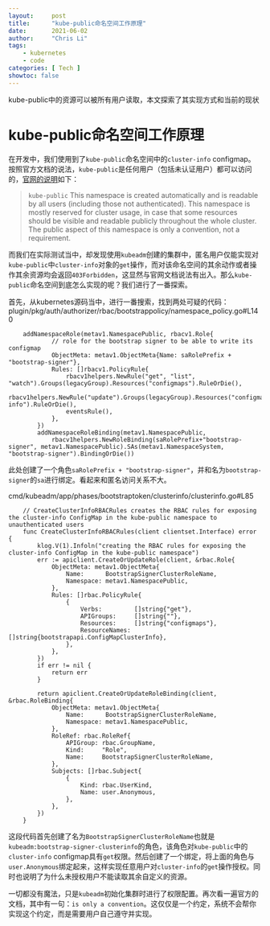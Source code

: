 ```yaml
---
layout:     post 
title:      "kube-public命名空间工作原理"
date:       2021-06-02
author:     "Chris Li"
tags:
    - kubernetes
    - code
categories: [ Tech ]
showtoc: false
---
```


kube-public中的资源可以被所有用户读取，本文探索了其实现方式和当前的现状
<!--more-->

kube-public命名空间工作原理
===================

在开发中，我们使用到了`kube-public`命名空间中的`cluster-info` configmap。按照官方文档的说法，`kube-public`是任何用户（包括未认证用户）都可以访问的，[官网的说明](https://kubernetes.io/docs/concepts/overview/working-with-objects/namespaces/)如下：

> `kube-public` This namespace is created automatically and is readable by all users (including those not authenticated). This namespace is mostly reserved for cluster usage, in case that some resources should be visible and readable publicly throughout the whole cluster. The public aspect of this namespace is only a convention, not a requirement.

而我们在实际测试当中，却发现使用`kubeadm`创建的集群中，匿名用户仅能实现对`kube-public`中`cluster-info`对象的`get`操作，而对该命名空间的其余动作或者操作其余资源均会返回`403Forbidden`，这显然与官网文档说法有出入。那么`kube-public`命名空间到底怎么实现的呢？我们进行了一番探索。

首先，从kubernetes源码当中，进行一番搜索，找到两处可疑的代码： 
plugin/pkg/auth/authorizer/rbac/bootstrappolicy/namespace\_policy.go#L140
```golang
    addNamespaceRole(metav1.NamespacePublic, rbacv1.Role{
    		// role for the bootstrap signer to be able to write its configmap
    		ObjectMeta: metav1.ObjectMeta{Name: saRolePrefix + "bootstrap-signer"},
    		Rules: []rbacv1.PolicyRule{
    			rbacv1helpers.NewRule("get", "list", "watch").Groups(legacyGroup).Resources("configmaps").RuleOrDie(),
    			rbacv1helpers.NewRule("update").Groups(legacyGroup).Resources("configmaps").Names("cluster-info").RuleOrDie(),
    			eventsRule(),
    		},
    	})
    	addNamespaceRoleBinding(metav1.NamespacePublic,
    		rbacv1helpers.NewRoleBinding(saRolePrefix+"bootstrap-signer", metav1.NamespacePublic).SAs(metav1.NamespaceSystem, "bootstrap-signer").BindingOrDie())
```   

此处创建了一个角色`saRolePrefix + "bootstrap-signer"`，并和名为`bootstrap-signer`的`sa`进行绑定。看起来和匿名访问关系不大。

cmd/kubeadm/app/phases/bootstraptoken/clusterinfo/clusterinfo.go#L85
```golang
    // CreateClusterInfoRBACRules creates the RBAC rules for exposing the cluster-info ConfigMap in the kube-public namespace to unauthenticated users
    func CreateClusterInfoRBACRules(client clientset.Interface) error {
    	klog.V(1).Infoln("creating the RBAC rules for exposing the cluster-info ConfigMap in the kube-public namespace")
    	err := apiclient.CreateOrUpdateRole(client, &rbac.Role{
    		ObjectMeta: metav1.ObjectMeta{
    			Name:      BootstrapSignerClusterRoleName,
    			Namespace: metav1.NamespacePublic,
    		},
    		Rules: []rbac.PolicyRule{
    			{
    				Verbs:         []string{"get"},
    				APIGroups:     []string{""},
    				Resources:     []string{"configmaps"},
    				ResourceNames: []string{bootstrapapi.ConfigMapClusterInfo},
    			},
    		},
    	})
    	if err != nil {
    		return err
    	}
    
    	return apiclient.CreateOrUpdateRoleBinding(client, &rbac.RoleBinding{
    		ObjectMeta: metav1.ObjectMeta{
    			Name:      BootstrapSignerClusterRoleName,
    			Namespace: metav1.NamespacePublic,
    		},
    		RoleRef: rbac.RoleRef{
    			APIGroup: rbac.GroupName,
    			Kind:     "Role",
    			Name:     BootstrapSignerClusterRoleName,
    		},
    		Subjects: []rbac.Subject{
    			{
    				Kind: rbac.UserKind,
    				Name: user.Anonymous,
    			},
    		},
    	})
    }
```

这段代码首先创建了名为`BootstrapSignerClusterRoleName`也就是`kubeadm:bootstrap-signer-clusterinfo`的角色，该角色对`kube-public`中的`cluster-info` configmap具有`get`权限。然后创建了一个绑定，将上面的角色与`user.Anonymous`绑定起来，这样实现任意用户对`cluster-info`的`get`操作授权。同时也说明了为什么未授权用户不能读取其余自定义的资源。

一切都没有魔法，只是`kubeadm`初始化集群时进行了权限配置。再次看一遍官方的文档，其中有一句：`is only a convention`。这仅仅是一个约定，系统不会帮你实现这个约定，而是需要用户自己遵守并实现。